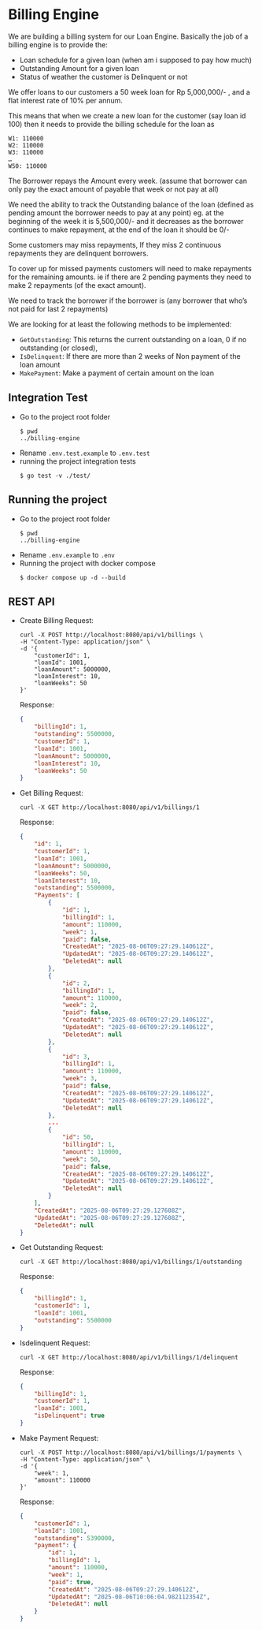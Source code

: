 # Billing Engine

We are building a billing system for our Loan Engine. Basically the job of a billing engine is to provide the:
- Loan schedule for a given loan (when am i supposed to pay how much)
- Outstanding Amount for a given loan
- Status of weather the customer is Delinquent or not

We offer loans to our customers a 50 week loan for Rp 5,000,000/- , and a flat interest rate of 10% per annum.

This means that when we create a new loan for the customer (say loan id 100) then it needs to provide the billing schedule for the loan as

```text
W1: 110000
W2: 110000
W3: 110000
…
W50: 110000
```

The Borrower repays the Amount every week. (assume that borrower can only pay the exact amount of payable that week or not pay at all)

We need the ability to track the Outstanding balance of the loan (defined as pending amount the borrower needs to pay at any point) eg. at the beginning of the week it is 5,500,000/- and it decreases as the borrower continues to make repayment, at the end of the loan it should be 0/-

Some customers may miss repayments, If they miss 2 continuous repayments they are delinquent borrowers.

To cover up for missed payments customers will need to make repayments for the remaining amounts. ie if there are 2 pending payments they need to make 2 repayments (of the exact amount).

We need to track the borrower if the borrower is  (any borrower that who’s not paid for last 2 repayments)

We are looking for at least the following methods to be implemented:
- `GetOutstanding`: This returns the current outstanding on a loan, 0 if no outstanding (or closed),
- `IsDelinquent`: If there are more than 2 weeks of Non payment of the loan amount
- `MakePayment`: Make a payment of certain amount on the loan

## Integration Test
- Go to the project root folder
    ```text
    $ pwd
    ../billing-engine
    ```
- Rename `.env.test.example` to `.env.test`
- running the project integration tests
    ```text
    $ go test -v ./test/
    ```

## Running the project
- Go to the project root folder
    ```text
    $ pwd
    ../billing-engine
    ```
- Rename `.env.example` to `.env`
- Running the project with docker compose
    ```text
    $ docker compose up -d --build
    ```

## REST API
- Create Billing
    Request:
    ```curl
    curl -X POST http://localhost:8080/api/v1/billings \
    -H "Content-Type: application/json" \
    -d '{
        "customerId": 1,
        "loanId": 1001,
        "loanAmount": 5000000,
        "loanInterest": 10,
        "loanWeeks": 50
    }'

    ```

    Response:
    ```json
    {
        "billingId": 1,
        "outstanding": 5500000,
        "customerId": 1,
        "loanId": 1001,
        "loanAmount": 5000000,
        "loanInterest": 10,
        "loanWeeks": 50
    }
    ```

- Get Billing
    Request:
    ```curl
    curl -X GET http://localhost:8080/api/v1/billings/1
    ```

    Response:
    ```json
    {
        "id": 1,
        "customerId": 1,
        "loanId": 1001,
        "loanAmount": 5000000,
        "loanWeeks": 50,
        "loanInterest": 10,
        "outstanding": 5500000,
        "Payments": [
            {
                "id": 1,
                "billingId": 1,
                "amount": 110000,
                "week": 1,
                "paid": false,
                "CreatedAt": "2025-08-06T09:27:29.140612Z",
                "UpdatedAt": "2025-08-06T09:27:29.140612Z",
                "DeletedAt": null
            },
            {
                "id": 2,
                "billingId": 1,
                "amount": 110000,
                "week": 2,
                "paid": false,
                "CreatedAt": "2025-08-06T09:27:29.140612Z",
                "UpdatedAt": "2025-08-06T09:27:29.140612Z",
                "DeletedAt": null
            },
            {
                "id": 3,
                "billingId": 1,
                "amount": 110000,
                "week": 3,
                "paid": false,
                "CreatedAt": "2025-08-06T09:27:29.140612Z",
                "UpdatedAt": "2025-08-06T09:27:29.140612Z",
                "DeletedAt": null
            },
            ...
            {
                "id": 50,
                "billingId": 1,
                "amount": 110000,
                "week": 50,
                "paid": false,
                "CreatedAt": "2025-08-06T09:27:29.140612Z",
                "UpdatedAt": "2025-08-06T09:27:29.140612Z",
                "DeletedAt": null
            }
        ],
        "CreatedAt": "2025-08-06T09:27:29.127608Z",
        "UpdatedAt": "2025-08-06T09:27:29.127608Z",
        "DeletedAt": null
    }
    ```

- Get Outstanding
    Request:
    ```curl
    curl -X GET http://localhost:8080/api/v1/billings/1/outstanding
    ```

    Response:
    ```json
    {
        "billingId": 1,
        "customerId": 1,
        "loanId": 1001,
        "outstanding": 5500000
    }
    ```

- Isdelinquent
    Request:
    ```curl
    curl -X GET http://localhost:8080/api/v1/billings/1/delinquent
    ```

    Response:
    ```json
    {
        "billingId": 1,
        "customerId": 1,
        "loanId": 1001,
        "isDelinquent": true
    }
    ```
- Make Payment
Request:
    ```curl
    curl -X POST http://localhost:8080/api/v1/billings/1/payments \
    -H "Content-Type: application/json" \
    -d '{
        "week": 1,
        "amount": 110000
    }'
    ```

    Response:
    ```json
    {
        "customerId": 1,
        "loanId": 1001,
        "outstanding": 5390000,
        "payment": {
            "id": 1,
            "billingId": 1,
            "amount": 110000,
            "week": 1,
            "paid": true,
            "CreatedAt": "2025-08-06T09:27:29.140612Z",
            "UpdatedAt": "2025-08-06T10:06:04.982112354Z",
            "DeletedAt": null
        }
    }
    ```